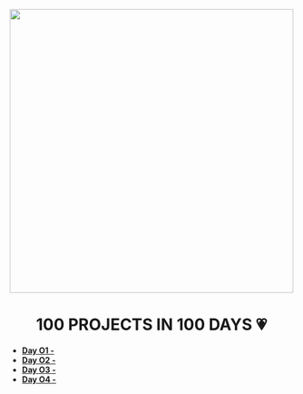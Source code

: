 <p align="center">
<img src="https://user-images.githubusercontent.com/108016103/178630632-1be76e75-fa95-4b8d-b584-0ee42141ff17.png" height="500em">
</p>

<h1 align="center">100 PROJECTS IN 100 DAYS 💗</h1>

<ul>
  <li><b><a href="#">Day O1 -</a></b></li>
  <li><b><a href="#">Day O2 -</a></b></li>
  <li><b><a href="#">Day O3 -</a></b></li>
  <li><b><a href="#">Day O4 -</a></b></li>
</ul>
